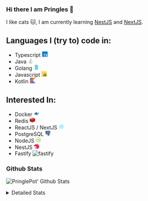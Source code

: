 ### Hi there I am Pringles 👋

I like cats 🐱, I am currently learning [NestJS](https://nestjs.com) and [NextJS](https://nextjs.org).

## Languages I (try to) code in:
 - Typescript <img src="https://raw.githubusercontent.com/devicons/devicon/master/icons/typescript/typescript-original.svg" alt="typescript" width="15" height="15"/>
 - Java <img src="https://raw.githubusercontent.com/devicons/devicon/master/icons/java/java-original.svg" alt="java" width="15" height="15"/>
 - Golang <img src="https://raw.githubusercontent.com/devicons/devicon/master/icons/go/go-original.svg" alt="go" width="15" height="15"/>
 - Javascript <img src="https://raw.githubusercontent.com/devicons/devicon/master/icons/javascript/javascript-original.svg" alt="javascript" width="15" height="15"/>
 - Kotlin <img src="https://raw.githubusercontent.com/devicons/devicon/master/icons/kotlin/kotlin-original.svg" alt="kotlin" width="15" height="15"/>

## Interested In:
 - Docker <img src="https://raw.githubusercontent.com/devicons/devicon/master/icons/docker/docker-original.svg" alt="docker" width="15" height="15"/>
 - Redis <img src="https://raw.githubusercontent.com/devicons/devicon/master/icons/redis/redis-original.svg" alt="redis" width="15" height="15"/>
 - ReactJS / NextJS <img src="https://raw.githubusercontent.com/devicons/devicon/master/icons/react/react-original.svg" alt="react" width="15" height="15"/>
 - PostgreSQL <img src="https://raw.githubusercontent.com/devicons/devicon/master/icons/postgresql/postgresql-original.svg" alt="postgresql" width="15" height="15"/>
 - NodeJS <img src="https://raw.githubusercontent.com/devicons/devicon/master/icons/nodejs/nodejs-original.svg" alt="nodejs" width="15" height="15"/>
 - NestJS <img src="https://raw.githubusercontent.com/devicons/devicon/master/icons/nestjs/nestjs-plain.svg" alt="nestjs" width="15" height="15"/>
 - Fastify <img src="https://devicons.railway.app/i/fastify-dark.svg" alt="fastify" width="15" height="15"/>

### Github Stats
![PringlePot' Github Stats](https://github-readme-stats.vercel.app/api?username=PringlePot&show_icons=true&theme=dark&count_private=true)

<details>
  <summary>Detailed Stats</summary>
    
<!--START_SECTION:waka-->
![Profile Views](http://img.shields.io/badge/Profile%20Views-11-blue)

![Lines of code](https://img.shields.io/badge/From%20Hello%20World%20I%27ve%20Written-132497%20lines%20of%20code-blue)

**🐱 My GitHub Data** 

> 🏆 719 Contributions in the Year 2021
 > 
> 📦 90.2 kB Used in GitHub's Storage 
 > 
> 💼 Opted to Hire
 > 
> 📜 7 Public Repositories 
 > 
> 🔑 11 Private Repositories  
 > 
**I'm an Early 🐤** 

```text
🌞 Morning    110 commits    ████░░░░░░░░░░░░░░░░░░░░░   18.33% 
🌆 Daytime    249 commits    ██████████░░░░░░░░░░░░░░░   41.5% 
🌃 Evening    241 commits    ██████████░░░░░░░░░░░░░░░   40.17% 
🌙 Night      0 commits      ░░░░░░░░░░░░░░░░░░░░░░░░░   0.0%

```
📅 **I'm Most Productive on Sunday** 

```text
Monday       124 commits    █████░░░░░░░░░░░░░░░░░░░░   20.67% 
Tuesday      52 commits     ██░░░░░░░░░░░░░░░░░░░░░░░   8.67% 
Wednesday    58 commits     ██░░░░░░░░░░░░░░░░░░░░░░░   9.67% 
Thursday     80 commits     ███░░░░░░░░░░░░░░░░░░░░░░   13.33% 
Friday       37 commits     █░░░░░░░░░░░░░░░░░░░░░░░░   6.17% 
Saturday     103 commits    ████░░░░░░░░░░░░░░░░░░░░░   17.17% 
Sunday       146 commits    ██████░░░░░░░░░░░░░░░░░░░   24.33%

```


📊 **This Week I Spent My Time On** 

```text
⌚︎ Time Zone: Europe/Amsterdam

💬 Programming Languages: 
TypeScript               3 hrs 56 mins       █████████████████████░░░░   86.34% 
JavaScript               22 mins             ██░░░░░░░░░░░░░░░░░░░░░░░   8.08% 
JSON                     12 mins             █░░░░░░░░░░░░░░░░░░░░░░░░   4.45% 
Bash                     3 mins              ░░░░░░░░░░░░░░░░░░░░░░░░░   1.1% 
Other                    0 secs              ░░░░░░░░░░░░░░░░░░░░░░░░░   0.02%

🔥 Editors: 
VS Code                  4 hrs 33 mins       █████████████████████████   100.0%

🐱‍💻 Projects: 
site                     2 hrs 8 mins        ███████████░░░░░░░░░░░░░░   47.14% 
mail service             1 hr 37 mins        █████████░░░░░░░░░░░░░░░░   35.54% 
Backend                  42 mins             ███░░░░░░░░░░░░░░░░░░░░░░   15.43% 
Unknown Project          5 mins              ░░░░░░░░░░░░░░░░░░░░░░░░░   1.89%

💻 Operating System: 
Windows                  4 hrs 28 mins       ████████████████████████░   98.11% 
Linux                    5 mins              ░░░░░░░░░░░░░░░░░░░░░░░░░   1.89%

```

**I Mostly Code in Java** 

```text
Java                     6 repos             ██████████░░░░░░░░░░░░░░░   40.0% 
Python                   2 repos             ███░░░░░░░░░░░░░░░░░░░░░░   13.33% 
JavaScript               2 repos             ███░░░░░░░░░░░░░░░░░░░░░░   13.33% 
TypeScript               2 repos             ███░░░░░░░░░░░░░░░░░░░░░░   13.33% 
Kotlin                   1 repo              █░░░░░░░░░░░░░░░░░░░░░░░░   6.67%

```


**Timeline**

![Chart not found](https://raw.githubusercontent.com/PringlePot/PringlePot/main/charts/bar_graph.png) 


 Last Updated on 11/10/2021
<!--END_SECTION:waka-->

</details>
